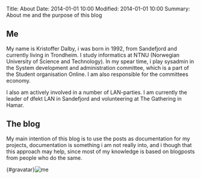 Title: About
Date: 2014-01-01 10:00
Modified: 2014-01-01 10:00
Summary: About me and the purpose of this blog

## Me

My name is Kristoffer Dalby, i was born in 1992, from Sandefjord and currently living in Trondheim.
I study informatics at NTNU (Norwegian University of Science and Technology).
In my spear time, i play sysadmin in the System development and administration committee, which is a part of the Student organisation Online. I am also responsible for the committees economy.

I also am actively involved in a number of LAN-parties. I am currently the leader of dfekt LAN in Sandefjord and volunteering at The Gathering in Hamar.

## The blog
My main intention of this blog is to use the posts as documentation for my projects, documentation is something i am not really into, and i though that this approach may help, since most of my knowledge is based on blogposts from people who do the same.

{#gravatar}![me](http://www.gravatar.com/avatar/2e5d2c3dd570ae61ab8b1b41484a6fed?s=350)
